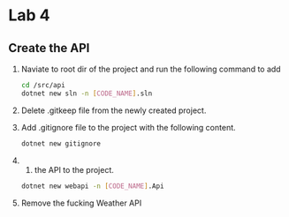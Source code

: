 # Lab 4

## Create the API

1. Naviate to root dir of the project and run the following command to add

   ```bash
   cd /src/api
   dotnet new sln -n [CODE_NAME].sln
   ```

1. Delete .gitkeep file from the newly created project.

1. Add .gitignore file to the project with the following content.

   ```bash
   dotnet new gitignore
   ```

1. 1. the API to the project.

   ```bash
   dotnet new webapi -n [CODE_NAME].Api
   ```

1. Remove the fucking Weather API
